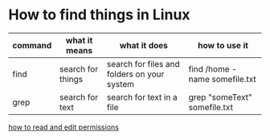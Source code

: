 How to find things in Linux
===========================

  command | what it means | what it does | how to use it
----------|---------------|--------------|--------------
find      | search for things | search for files and folders on your system | find /home -name somefile.txt
grep      | search for text   | search for text in a file                   | grep "someText" somefile.txt

[how to read and edit permissions](3_permissions.md)